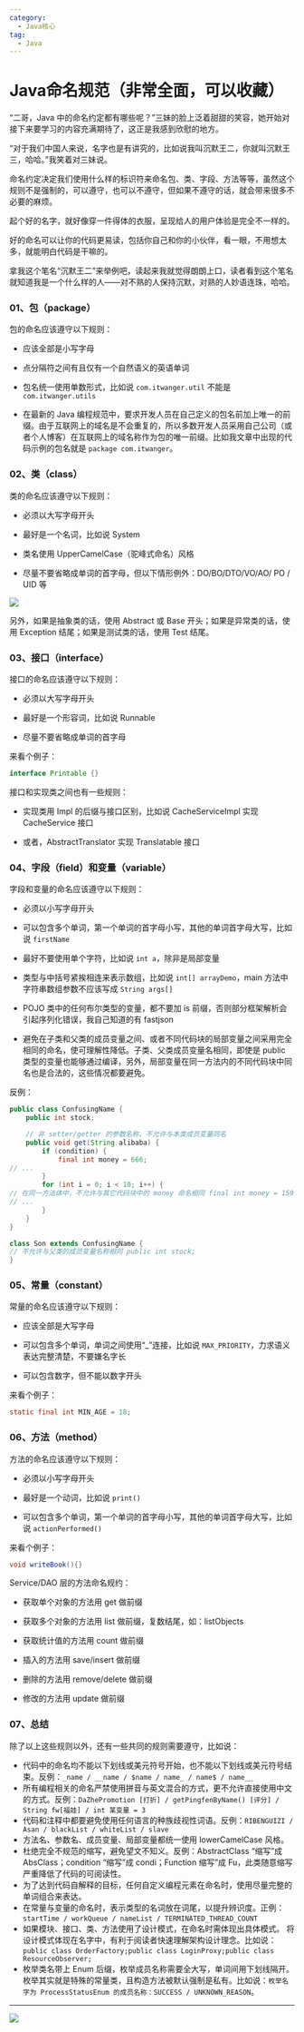 ```yaml
---
category:
  - Java核心
tag:
  - Java
---
```


# Java命名规范（非常全面，可以收藏）

“二哥，Java 中的命名约定都有哪些呢？”三妹的脸上泛着甜甜的笑容，她开始对接下来要学习的内容充满期待了，这正是我感到欣慰的地方。

“对于我们中国人来说，名字也是有讲究的，比如说我叫沉默王二，你就叫沉默王三，哈哈。”我笑着对三妹说。

命名约定决定我们使用什么样的标识符来命名包、类、字段、方法等等，虽然这个规则不是强制的，可以遵守，也可以不遵守，但如果不遵守的话，就会带来很多不必要的麻烦。

起个好的名字，就好像穿一件得体的衣服，呈现给人的用户体验是完全不一样的。 

好的命名可以让你的代码更易读，包括你自己和你的小伙伴，看一眼，不用想太多，就能明白代码是干嘛的。

拿我这个笔名“沉默王二”来举例吧，读起来我就觉得朗朗上口，读者看到这个笔名就知道我是一个什么样的人——对不熟的人保持沉默，对熟的人妙语连珠，哈哈。

### 01、包（package）

包的命名应该遵守以下规则：

- 应该全部是小写字母

- 点分隔符之间有且仅有一个自然语义的英语单词

- 包名统一使用单数形式，比如说 `com.itwanger.util` 不能是 `com.itwanger.utils`

- 在最新的 Java 编程规范中，要求开发人员在自己定义的包名前加上唯一的前缀。由于互联网上的域名是不会重复的，所以多数开发人员采用自己公司（或者个人博客）在互联网上的域名称作为包的唯一前缀。比如我文章中出现的代码示例的包名就是 `package com.itwanger`。


### 02、类（class）

类的命名应该遵守以下规则：

- 必须以大写字母开头

- 最好是一个名词，比如说 System

- 类名使用 UpperCamelCase（驼峰式命名）风格

- 尽量不要省略成单词的首字母，但以下情形例外：DO/BO/DTO/VO/AO/ PO / UID 等

![](http://cdn.tobebetterjavaer.com/tobebetterjavaer/images/core-grammar/fifteen-01.png)

另外，如果是抽象类的话，使用 Abstract 或 Base 开头；如果是异常类的话，使用 Exception 结尾；如果是测试类的话，使用 Test 结尾。

### 03、接口（interface）

接口的命名应该遵守以下规则：

- 必须以大写字母开头

- 最好是一个形容词，比如说 Runnable

- 尽量不要省略成单词的首字母

来看个例子：

```java
interface Printable {}
```

接口和实现类之间也有一些规则：

- 实现类用 Impl 的后缀与接口区别，比如说 CacheServiceImpl 实现 CacheService 接口

- 或者，AbstractTranslator 实现 Translatable 接口

### 04、字段（field）和变量（variable）

字段和变量的命名应该遵守以下规则：

- 必须以小写字母开头

- 可以包含多个单词，第一个单词的首字母小写，其他的单词首字母大写，比如说 `firstName`

- 最好不要使用单个字符，比如说 `int a`，除非是局部变量

- 类型与中括号紧挨相连来表示数组，比如说 `int[] arrayDemo`，main 方法中字符串数组参数不应该写成 `String args[]`

- POJO 类中的任何布尔类型的变量，都不要加 is 前缀，否则部分框架解析会引起序列化错误，我自己知道的有 fastjson

- 避免在子类和父类的成员变量之间、或者不同代码块的局部变量之间采用完全相同的命名，使可理解性降低。子类、父类成员变量名相同，即使是 public 类型的变量也能够通过编译，另外，局部变量在同一方法内的不同代码块中同名也是合法的，这些情况都要避免。

反例：

```java
public class ConfusingName {
    public int stock;

    // 非 setter/getter 的参数名称，不允许与本类成员变量同名
    public void get(String alibaba) {
        if (condition) {
            final int money = 666;
// ...
        }
        for (int i = 0; i < 10; i++) {
// 在同一方法体中，不允许与其它代码块中的 money 命名相同 final int money = 15978;
// ...
        }
    }
}

class Son extends ConfusingName {
// 不允许与父类的成员变量名称相同 public int stock;
}
```

### 05、常量（constant）

常量的命名应该遵守以下规则：

- 应该全部是大写字母

- 可以包含多个单词，单词之间使用“_”连接，比如说 `MAX_PRIORITY`，力求语义表达完整清楚，不要嫌名字长

- 可以包含数字，但不能以数字开头

来看个例子：

```java
static final int MIN_AGE = 18;  
```


### 06、方法（method）

方法的命名应该遵守以下规则：

- 必须以小写字母开头

- 最好是一个动词，比如说 `print()`

- 可以包含多个单词，第一个单词的首字母小写，其他的单词首字母大写，比如说 `actionPerformed()`

来看个例子：

```java
void writeBook(){}
```

Service/DAO 层的方法命名规约：

- 获取单个对象的方法用 get 做前缀

- 获取多个对象的方法用 list 做前缀，复数结尾，如：listObjects

- 获取统计值的方法用 count 做前缀

- 插入的方法用 save/insert 做前缀

- 删除的方法用 remove/delete 做前缀

- 修改的方法用 update 做前缀


### 07、总结

除了以上这些规则以外，还有一些共同的规则需要遵守，比如说：

- 代码中的命名均不能以下划线或美元符号开始，也不能以下划线或美元符号结束。反例：`_name / __name / $name / name_ / name$ / name__`
- 所有编程相关的命名严禁使用拼音与英文混合的方式，更不允许直接使用中文的方式。反例：`DaZhePromotion [打折] / getPingfenByName() [评分] / String fw[福娃] / int 某变量 = 3`
- 代码和注释中都要避免使用任何语言的种族歧视性词语。反例：`RIBENGUIZI / Asan / blackList / whiteList / slave`
- 方法名、参数名、成员变量、局部变量都统一使用 lowerCamelCase 风格。
- 杜绝完全不规范的缩写，避免望文不知义。反例：AbstractClass “缩写”成 AbsClass；condition “缩写”成 condi；Function 缩写”成 Fu，此类随意缩写严重降低了代码的可阅读性。
- 为了达到代码自解释的目标，任何自定义编程元素在命名时，使用尽量完整的单词组合来表达。
- 在常量与变量的命名时，表示类型的名词放在词尾，以提升辨识度。正例：`startTime / workQueue / nameList / TERMINATED_THREAD_COUNT`
- 如果模块、接口、类、方法使用了设计模式，在命名时需体现出具体模式。 将设计模式体现在名字中，有利于阅读者快速理解架构设计理念。比如说：`public class OrderFactory;public class LoginProxy;public class ResourceObserver;`
- 枚举类名带上 Enum 后缀，枚举成员名称需要全大写，单词间用下划线隔开。枚举其实就是特殊的常量类，且构造方法被默认强制是私有。比如说：`枚举名字为 ProcessStatusEnum 的成员名称：SUCCESS / UNKNOWN_REASON`。

-----

![](http://cdn.tobebetterjavaer.com/tobebetterjavaer/images/xingbiaogongzhonghao.png)